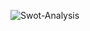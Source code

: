 ![Swot-Analysis](https://user-images.githubusercontent.com/89597549/132383860-d152b5be-cff1-496a-aa88-c396f57b000e.jpg)

